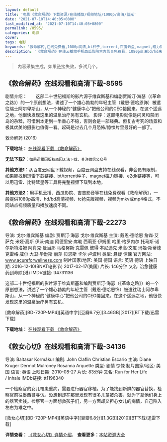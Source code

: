 ```yaml
---
layout: default
title: '电影《救命解药》下载资源/在线播放/视频地址/1080p/高清/蓝光'
date: "2021-07-10T14:40:05+0800"
last_modified_at: "2021-07-10T14:40:05+0800"
permalink: /8595/
categories: 电影
cover:
tags: 电影
keywords: '救命解药,在线免费看,1080p高清,bt种子,torrent,百度云盘,magnet,磁力链,迅雷下载资源'
description: '《救命解药》在线云播放手机西瓜影院吉吉影音免费看，1080p高清bd/hd未删减完整版和tc抢先枪版，mkv/mp4格式，附带bt/torrent种子、magnet/磁力链、百度云盘、网盘资源迅雷下载链接'
---
```


>内容采集生成，如果链接失效，多试几个。


## 《救命解药》在线观看和高清下载-8595

剧情介绍：　　这部二十世纪福斯的影片源于维宾斯基和编剧贾斯汀·海瑟（《革命之路》）的一个原创想法，讲述了一个雄心勃勃的年轻主管（戴恩·德哈恩饰）被遣往瑞士阿尔卑斯山，从一个神秘的“健康中心”把他公司的CEO接回来。在这个遥远之地，他很快发现这里的温泉治疗另有玄机。 影评：这部电影就像是闪灵和禁闭岛的杂糅，可惜剧本走到一半重心不稳，否则会是一部经典。但复古考究的场景和极其优美的摄影也值得一看。起码是过去几个月恐怖/惊悚片里最好的一部了。


救命解药 (2016)

**下载地址**： [在线观看下载 《救命解药》](https://www.btbtdy.me/btdy/dy10311.html) 


**无法下载?**：`如果迅雷因版权原因无法下载，关注微信公众号 `

**其他方法1**：从百度云网盘下载视频，百度云网盘支持在线观看，非会员有限制，如果能找到迅雷下载链接、bt/torrent种子、magnet磁力链接、e2dk链接等，可以用迅雷、比特彗星等工具将完整视频下载到本地。

**其他方法2**：用手机云播、西瓜影院、吉吉影音等在线免费观看《救命解药》，一般提供1080p高清、hd/bd高清视频、tc抢先版视频，视频为mkv或mp4格式，不同站点视频质量和播放速度不同。


## 《救命解药》在线观看和高清下载-22273

导演: 戈尔·维宾斯基 编剧: 贾斯汀·海瑟 戈尔·维宾斯基 主演: 戴恩·德哈恩 詹森·艾萨克 米娅·高斯 伊沃·南迪 阿德里安·席勒 西莉亚·伊姆里 哈里·格罗内尔 托马斯·诺尔斯特洛姆 阿肖克·曼当那 马格努斯·克雷佩 彼得·本尼迪克 米高·文度 玛姬·斯蒂德 克雷格·威尔 大卫·毕逊斯 丽莎·贝恩斯 卡尔·卢波利 类型: 悬疑 惊悚 官方网站: www.acureforwellness.com 制片国家/地区: 美国 德国 语言: 英语 德语 上映日期: 2016-12-10(BNAT电影节) 2017-02-17(美国) 片长: 146分钟 又名: 治愈健康 药到命除(港) IMDb链接: tt4731136

这部二十世纪福斯的影片源于维宾斯基和编剧贾斯汀·海瑟（《革命之路》）的一个原创想法，讲述了一个雄心勃勃的年轻主管（戴恩·德哈恩饰）被遣往瑞士阿尔卑斯山，从一个神秘的“健康中心”把他公司的CEO接回来。在这个遥远之地，他很快发现这里的温泉治疗另有玄机。


[救命解药][BD-720P-MP4][英语中字][豆瓣6.7分][3.46GB][2017][BT下载/迅雷下载]

**下载地址**： [在线观看下载 《救命解药》](https://www.btdx8.com/torrent/jmjy_2017.html) 


## 《救女心切》在线观看和高清下载-34136

导演: Baltasar Kormákur 编剧: John Claflin Christian Escario 主演: Diane Kruger Dermot Mulroney Rosanna Arquette 类型: 剧情 惊悚 制片国家/地区: 美国 语言: 英语 上映日期: 2010-08-27 片长: 83分钟 又名: Run for Her Life / Inhale IMDb链接: tt1196340

一个检察官的女儿罹患重病，需要进行器官移植。为了能找到新鲜的器官替换，检察官前往墨西哥寻访。没想到却在那里发现有很多儿童被杀害，就为了拿他们身上的器官卖钱。检察官一方面想救孩子们，另一方面却又担心女儿的病情，自己陷入左右为难之中。


[救女心切][BD-720P-MP4][英语中字][豆瓣6.8分][1.3GB][2010][BT下载/迅雷下载]

**详情查看**： [《救女心切》详情介绍](/movie/34136/)， **查看更多**：[本站资源大全](/movie/t/all/)

